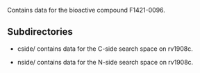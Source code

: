 Contains data for the bioactive compound F1421-0096.

## Subdirectories

- cside/ contains data for the C-side search space on rv1908c.

- nside/ contains data for the N-side search space on rv1908c.

